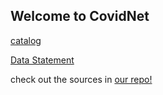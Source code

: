 ## Welcome to CovidNet

[catalog](catalog.html)

[Data Statement](datastatement.md)





check out the sources in [our repo!](https://github.com/CovidNet/covidnet.github.io)
